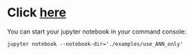 # Click [here](Train_ANN.ipynb)

You can start your jupyter notebook in your command console:
```
jupyter notebook --notebook-dir='./examples/use_ANN_only'
```